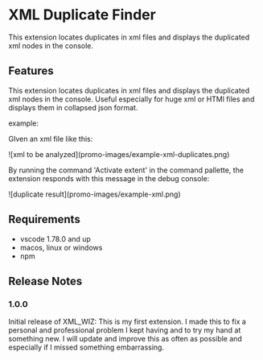 # XML Duplicate Finder

This extension locates duplicates in xml files and displays the duplicated xml nodes in the console.

## Features

This extension locates duplicates in xml files and displays the duplicated xml nodes in the console. Useful especially for huge xml or HTMl files and displays them in collapsed json format.

example:

GIven an xml file like this:

\!\[xml to be analyzed\]\(promo-images/example-xml-duplicates.png\)

By running the command 'Activate extent' in the command pallette, the extension responds with this message in the debug console:

\!\[duplicate result\]\(promo-images/example-xml.png\)

## Requirements

- vscode 1.78.0 and up
- macos, linux or windows
- npm

## Release Notes

### 1.0.0

Initial release of XML_WIZ:
This is my first extension. I made this to fix a personal and professional problem I kept having and to try my hand at something new. I will update and improve this as often as possible and especially if I missed something embarrassing.